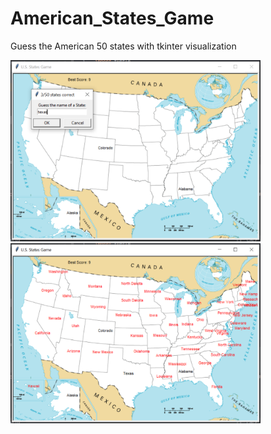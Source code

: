 # American_States_Game
Guess the American 50 states with tkinter visualization


<img src="result_1.PNG" width=400 height=auto/>   <img src="result_2.PNG" width=400 height=auto/>

